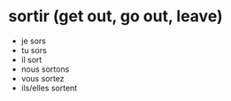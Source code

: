 # sortir (get out, go out, leave)

- je sors
- tu sors
- il sort
- nous sortons
- vous sortez
- ils/elles sortent
